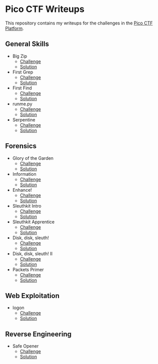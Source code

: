 # Pico CTF Writeups

This repository contains my writeups for the challenges in the [Pico CTF Platform](https://play.picoctf.org/practice).

## General Skills

- Big Zip
  - [Challenge](https://play.picoctf.org/practice/challenge/322)
  - [Solution](./general-skills/big-zip/README.md)
- First Grep
  - [Challenge](https://play.picoctf.org/practice/challenge/85)
  - [Solution](./general-skills/first-grep/README.md)
- First Find
  - [Challenge](https://play.picoctf.org/practice/challenge/320)
  - [Solution](./general-skills/first-find/README.md)
- runme.py
  - [Challenge](https://play.picoctf.org/practice/challenge/250)
  - [Solution](./general-skills/runme-py/README.md)
- Serpentine
  - [Challenge](https://play.picoctf.org/practice/challenge/251)
  - [Solution](./general-skills/serpentine/README.md)

## Forensics

- Glory of the Garden
  - [Challenge](https://play.picoctf.org/practice/challenge/44)
  - [Solution](./forensics/glory-of-the-garden/README.md)
- Information
  - [Challenge](https://play.picoctf.org/practice/challenge/186)
  - [Solution](./forensics/information/README.md)
- Enhance!
  - [Challenge](https://play.picoctf.org/practice/challenge/265)
  - [Solution](./forensics/enhance/README.md)
- Sleuthkit Intro
  - [Challenge](https://play.picoctf.org/practice/challenge/301)
  - [Solution](./forensics/sleuthkit-intro/README.md)
- Sleuthkit Apprentice
  - [Challenge](https://play.picoctf.org/practice/challenge/300)
  - [Solution](./forensics/sleuthkit-apprentice/README.md)
- Disk, disk, sleuth!
  - [Challenge](https://play.picoctf.org/practice/challenge/113)
  - [Solution](./forensics/disk-disk-sleuth/README.md)
- Disk, disk, sleuth! II
  - [Challenge](https://play.picoctf.org/practice/challenge/137)
  - [Solution](./forensics/disk-disk-sleuth-ii/README.md)
- Packets Primer
  - [Challenge](https://play.picoctf.org/practice/challenge/286)
  - [Solution](./forensics/packets-primer/README.md)

## Web Exploitation

- logon
  - [Challenge](https://play.picoctf.org/practice/challenge/46)
  - [Solution](./web-exploitation/logon/README.md)

## Reverse Engineering

- Safe Opener
  - [Challenge](https://play.picoctf.org/practice/challenge/294)
  - [Solution](./reverse-engineering/safe-opener/README.md)
